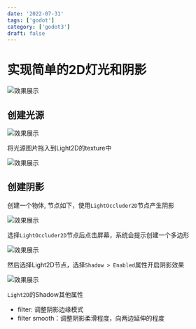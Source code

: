 ```yaml
---
date: '2022-07-31'
tags: ['godot']
category: ['godot3']
draft: false
---
```


# 实现简单的2D灯光和阴影

<img src="https://cdn.ipfsscan.io/weibo/large/005ZoLfCgy1hqi55uz9v8j30w40qagqw.jpg" data-id="20240608185206" alt="效果展示" />

## 创建光源

<img src="https://cdn.ipfsscan.io/weibo/large/005ZoLfCgy1hqi564adigj308w06smxl.jpg" data-id="20240608185221" alt="效果展示" />

将光源图片拖入到Light2D的texture中

<img src="https://cdn.ipfsscan.io/weibo/large/005ZoLfCgy1hqi56edc4pj30kw0cy754.jpg" data-id="20240608185238" alt="效果展示" />

## 创建阴影

创建一个物体, 节点如下，使用`LightOccluder2D`节点产生阴影

<img src="https://cdn.ipfsscan.io/weibo/large/005ZoLfCgy1hqi56pw061j308q044wen.jpg" data-id="20240608185256" alt="效果展示" />

选择`LightOccluder2D`节点后点击屏幕，系统会提示创建一个多边形

<img src="https://cdn.ipfsscan.io/weibo/large/005ZoLfCgy1hqi56yltl7j30l20c4wgf.jpg" data-id="20240608185310" alt="效果展示" />

然后选择Light2D节点，选择`Shadow > Enabled`属性开启阴影效果

<img src="https://cdn.ipfsscan.io/weibo/large/005ZoLfCgy1hqi577glfpj30qw0f440u.jpg" data-id="20240608185324" alt="效果展示" />

`Light2D`的Shadow其他属性

- filter: 调整阴影边缘模式
- filter smooth：调整阴影柔滑程度，向两边延伸的程度